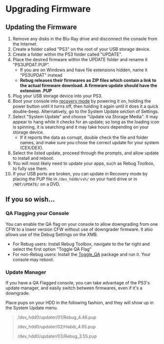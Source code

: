 # Upgrading Firmware

## Updating the Firmware

1. Remove any disks in the Blu-Ray drive and disconnect the console from the Internet. 
2. Create a folder called "PS3" on the root of your USB storage device. 
3. Create a folder within the PS3 folder called "UPDATE". 
4. Place the desired firmware within the UPDATE folder and rename it "PS3UPDAT.PUP". 
   * If you are on Windows and have file extensions hidden, name it "PS3UPDAT" instead
   * **Rebug releases their firmwares as ZIP files which contain a link to the actual firmware download. A firmware update should have the extension .PUP**
5. Plug your USB storage device into your PS3. 
6. Boot your console into [recovery mode](recovery.md) by powering it on, holding the power button until it turns off, then holding it again until it does it a quick double-beep. Alternatively, go to the System Update section of Settings.
7. Select "System Update" and choose "Update via Storage Media". It may appear to hang while it checks for an update; so long as the loading icon is spinning, it is searching and it may take hours depending on your storage device.
   * If it reports the data as corrupt, double check the file and folder names, and make sure you chose the correct update for your system \(CEX/DEX\). 
8. Select the listed update, proceed through the prompts, and allow update to install and reboot.
9. You will most likely need to update your apps, such as Rebug Toolbox, to fully use them.
10. If your USB ports are broken, you can update in Recovery mode by placing the PUP file in `/dev_hdd0/vsh/` on your hard drive or in `/NOT/UPDATE/` on a DVD.

## If you so wish...

### QA Flagging your Console

You can enable the QA flag on your console to allow downgrading from one CFW to a lower version CFW without use of downgrader firmware. It also allows use of the Debug Settings on the XMB.

* For Rebug users: Install Rebug Toolbox, navigate to the far right and select the first option "Toggle QA Flag"
* For non-Rebug users: Install the [Toggle\_QA](http://www.mediafire.com/file/ap6rwhm0v2y0ezx/toggle_qa.pkg/file) package and run it. Your console may reboot.

### Update Manager

If you have a QA Flagged console, you can take advantage of the PS3's update manager, and easily switch between firmwares, even if it's a downgrade.

Place pups on your HDD in the following fashion, and they will show up in the System Update menu.

> /dev\_hdd0/updater/01/Rebug\_4.46.pup
>
> /dev\_hdd0/updater/02/Habib\_4.65.pup
>
> /dev\_hdd0/updater/03/Rebug\_3.55.pup

